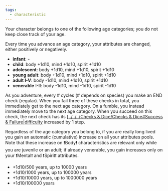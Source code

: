 ```yaml
---
tags:
  - characteristic
---
```

Your character belongs to one of the following age categories; you do not keep close track of your age.

Every time you advance an age category, your attributes are changed, either positively or negatively.
- **infant**: -
- **child**: body +1d10, mind +1d10, spirit +1d10
- **adolescent**: body +1d10, mind +1d10, spirit +1d10
- **young adult**: body +1d10, mind +1d10, spirit +1d10
- **adult I-V**: body -1d10, mind +1d10, spirit +1d10
- **venerable** I-II: body -1d10, mind -1d10, spirit -1d10

As you adventure, every # cycles (# depends on species) you make an END check (regular). When you fail three of these checks in total, you immediately get to the next age category. On a fumble, you instead immediately move to the next age category. When you succeed on this check, the next check has its [[../../../Checks & Dice/Checks & Dice#Success & Failure|difficulty](../../Checks%20&%20Dice/Checks%20&%20Dice.md) increased by 1 step.

Regardless of the age category you belong to, if you are really long lived you gain an automatic (cumulative) increase on all your attributes pools. Note that these increase on ❗Body❗ characteristics are relevant only while you are juvenile or an adult; if already venerable, you gain increases only on your ❗Mental❗ and ❗Spirit❗ attributes.
- +1d10/500 years, up to 10000 years
- +1d10/1000 years, up to 100000 years
- +1d10/10000 years, up to 1000000 years
- +1d10/100000 years

